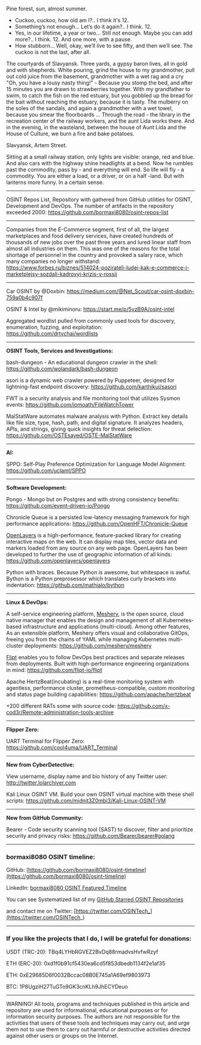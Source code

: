 
Pine forest, sun, almost summer.
- Cuckoo, cuckoo, how old am I?..
I think it's 12.
- Something’s not enough... Let’s do it again?..
I think. 12.
- Yes, in our lifetime, a year or two... Still not enough. Maybe you can add more?..
I think. 12. And one more, with a pause.
- How stubborn... Well, okay, we’ll live to see fifty, and then we’ll see. The cuckoo is not the last, after all.


The courtyards of Slavyansk. Three yards, a gypsy baron lives, all in gold and with shepherds. White pouring, grind the house to my grandmother, pull out cold juice from the basement, grandmother with a wet rag and a cry "Oh, you have a lousy nasty thing!" - Because you stomp the bed, and after 15 minutes you are drawn to strawberries together. With my grandfather to swim, to catch the fish on the red estuary, but you gobbled up the bread for the bait without reaching the estuary, because it is tasty. The mulberry on the soles of the sandals, and again a grandmother with a wet towel, because you smear the floorboards ... Through the road - the library in the recreation center of the railway workers, and the aunt Lida works there. And in the evening, in the wasteland, between the house of Aunt Lida and the House of Culture, we burn a fire and bake potatoes.

Slavyansk, Artem Street.


Sitting at a small railway station, only lights are visible: orange, red and blue. And also cars with the highway shine headlights at a bend. Now he rumbles past the commodity, pass by - and everything will end. So life will fly - a commodity. You are either a load, or a driver, or on a half -land. But with lanterns more funny. In a certain sense.

----

OSINT Repos List, Repository with gathered from GitHub utilities for OSINT, Development and DevOps. The number of artifacts in the repository exceeded 2000: https://github.com/bormaxi8080/osint-repos-list

----

Companies from the E-Commerce segment, first of all, the largest marketplaces and food delivery services, have created hundreds of thousands of new jobs over the past three years and lured linear staff from almost all industries on them. This was one of the reasons for the total shortage of personnel in the country and provoked a salary race, which many companies no longer withstand: https://www.forbes.ru/biznes/514024-pozirateli-ludej-kak-e-commerce-i-marketplejsy-sozdali-kadrovyj-krizis-v-rossii

----

Car OSINT by @Doxbin: https://medium.com/@Net_Scout/car-osint-doxbin-759a0b4c907f

OSINT & Intel by @mikiminoru: https://start.me/p/5vzB9A/osint-intel

Aggregated wordlist pulled from commonly used tools for discovery, enumeration, fuzzing, and exploitation: https://github.com/drtychai/wordlists

----

**OSINT Tools, Services and Investigations:**

bash-dungeon - An educational dungeon crawler in the shell: https://github.com/wolandark/bash-dungeon

asori is a dynamic web crawler powered by Puppeteer, designed for lightning-fast endpoint discovery: https://github.com/karthikuj/sasori

FWT is a security analysis and file monitoring tool that utilizes Sysmon events: https://github.com/iomoath/FileWatchTower

MalStatWare automates malware analysis with Python. Extract key details like file size, type, hash, path, and digital signature. It analyzes headers, APIs, and strings, giving quick insights for threat detection: https://github.com/OSTEsayed/OSTE-MalStatWare

----

**AI:**

SPPO: Self-Play Preference Optimization for Language Model Alignment: https://github.com/uclaml/SPPO

---

**Software Development:**

Pongo - Mongo but on Postgres and with strong consistency benefits: https://github.com/event-driven-io/Pongo

Chronicle Queue is a persisted low-latency messaging framework for high performance applications: https://github.com/OpenHFT/Chronicle-Queue

[OpenLayers](https://openlayers.org/) is a high-performance, feature-packed library for creating interactive maps on the web. It can display map tiles, vector data and markers loaded from any source on any web page. OpenLayers has been developed to further the use of geographic information of all kinds: https://github.com/openlayers/openlayers

Python with braces. Because Python is awesome, but whitespace is awful. Bython is a Python preprosessor which translates curly brackets into indentation: https://github.com/mathialo/bython

----

**Linux & DevOps:**

A self-service engineering platform, [Meshery](https://meshery.io/), is the open source, cloud native manager that enables the design and management of all Kubernetes-based infrastructure and applications (multi-cloud). Among other features, As an extensible platform, Meshery offers visual and collaborative GitOps, freeing you from the chains of YAML while managing Kubernetes multi-cluster deployments: https://github.com/meshery/meshery

[Flipt](https://www.flipt.io/) enables you to follow DevOps best practices and separate releases from deployments. Built with high-performance engineering organizations in mind: https://github.com/flipt-io/flipt

Apache HertzBeat(incubating) is a real-time monitoring system with agentless, performance cluster, prometheus-compatible, custom monitoring and status page building capabilities: https://github.com/apache/hertzbeat

+200 different RATs some with source code: https://github.com/x-cod3r/Remote-administration-tools-archive

----

**Flipper Zero:**

UART Terminal for Flipper Zero: https://github.com/cool4uma/UART_Terminal

----

**New from CyberDetective:**

View username, display name and bio history of any Twitter user: http://twitter.lolarchiver.com

Kali Linux OSINT VM. Build your own OSINT virtual machine with these shell scripts: https://github.com/midnit3Z0mbi3/Kali-Linux-OSINT-VM

----

**New from GitHub Community:**

Bearer - Code security scanning tool (SAST) to discover, filter and prioritize security and privacy risks: https://github.com/Bearer/bearer#golang

----
### bormaxi8080 OSINT timeline:

GitHub: [https://github.com/bormaxi8080/osint-timeline](https://github.com/bormaxi8080/osint-timeline)

LinkedIn: [bormaxi8080 OSINT Featured Timeline](https://www.linkedin.com/in/osintech/details/featured/)

You can see Systematized list of my [GitHub Starred OSINT Repositories](https://github.com/bormaxi8080/osint-repos-list)

and contact me on Twitter: [https://twitter.com/OSINTech_](https://twitter.com/OSINTech_)

----
### If you like the projects that I do, I will be grateful for donations:

USDT (TRC-20): TBq4LYHbRGVEZ2BvDq88rmadvsHvfwRzyf

ETH (ERC-20): 0xd1f0b91cf5430ea6cd5f853dbedb1134f2e1af35

ETH: 0xE29685D6f0032Bccac08B0E745a1A69ef9803973

BTC: 1P8UgziH27TuGTo9GK3cnKLh9JhECYDeuo

----

WARNING! All tools, programs and techniques published in this article and repository are used for informational, educational purposes or for information security purposes. The authors are not responsible for the activities that users of these tools and techniques may carry out, and urge them not to use them to carry out harmful or destructive activities directed against other users or groups on the Internet.

